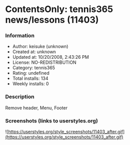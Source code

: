 # ContentsOnly: tennis365 news/lessons (11403)

### Information
- Author: keisuke (unknown)
- Created at: unknown
- Updated at: 10/20/2008, 2:43:26 PM
- License: NO-REDISTRIBUTION
- Category: tennis365
- Rating: undefined
- Total installs: 134
- Weekly installs: 0


### Description
Remove header, Menu, Footer


### Screenshots (links to userstyles.org)
![https://userstyles.org/style_screenshots/11403_after.gif](https://userstyles.org/style_screenshots/11403_after.gif)


